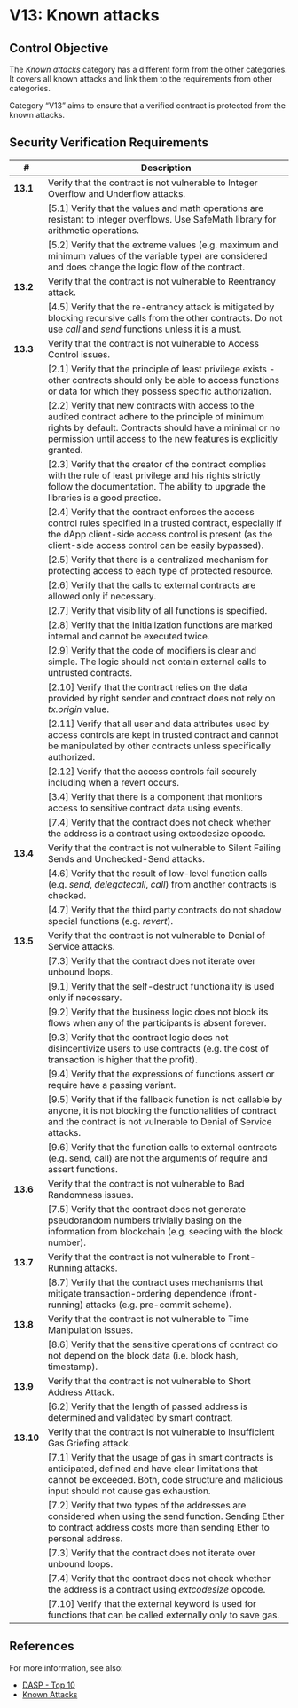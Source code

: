 # V13: Known attacks

## Control Objective

The _Known attacks_ category has a different form from the other categories. It covers all known attacks and link them to the requirements from other categories.

Category “V13” aims to ensure that a verified contract is protected from the known attacks.

## Security Verification Requirements

| # | Description | 
| --- | --- |
| **13.1** | Verify that the contract is not vulnerable to Integer Overflow and Underflow attacks.
|     | [5.1] Verify that the values and math operations are resistant to integer overflows. Use SafeMath library for arithmetic operations. |
|     | [5.2] Verify that the extreme values (e.g. maximum and minimum values of the variable type) are considered and does change the logic flow of the contract. |
| **13.2** | Verify that the contract is not vulnerable to Reentrancy attack.
|     | [4.5] Verify that the re-entrancy attack is mitigated by blocking recursive calls from the other contracts. Do not use *call* and *send* functions unless it is a must. |
| **13.3** | Verify that the contract is not vulnerable to Access Control issues.
|     | [2.1] Verify that the principle of least privilege exists - other contracts should only be able to access functions or data for which they possess specific authorization. |
|     | [2.2] Verify that new contracts with access to the audited contract adhere to the principle of minimum rights by default. Contracts should have a minimal or no permission until access to the new features is explicitly granted. |
|     | [2.3] Verify that the creator of the contract complies with the rule of least privilege and his rights strictly follow the documentation. The ability to upgrade the libraries is a good practice. |
|     | [2.4] Verify that the contract enforces the access control rules specified in a trusted contract, especially if the dApp client-side access control is present (as the client-side access control can be easily bypassed). |
|     | [2.5] Verify that there is a centralized mechanism for protecting access to each type of protected resource. |
|     | [2.6] Verify that the calls to external contracts are allowed only if necessary. |
|     | [2.7] Verify that visibility of all functions is specified. |
|     | [2.8] Verify that the initialization functions are marked internal and cannot be executed twice. |
|     | [2.9] Verify that the code of modifiers is clear and simple. The logic should not contain external calls to untrusted contracts. |
|     | [2.10] Verify that the contract relies on the data provided by right sender and contract does not rely on *tx.origin* value. |
|     | [2.11] Verify that all user and data attributes used by access controls are kept in trusted contract and cannot be manipulated by other contracts unless specifically authorized. |
|     | [2.12] Verify that the access controls fail securely including when a revert occurs. |
|     | [3.4] Verify that there is a component that monitors access to sensitive contract data using events. |
|     | [7.4] Verify that the contract does not check whether the address is a contract using extcodesize opcode. |
| **13.4** | Verify that the contract is not vulnerable to Silent Failing Sends and Unchecked-Send attacks.
|     | [4.6] Verify that the result of low-level function calls (e.g. *send*, *delegatecall*, *call*) from another contracts is checked. |
|     | [4.7] Verify that the third party contracts do not shadow special functions (e.g. *revert*). |
| **13.5** | Verify that the contract is not vulnerable to Denial of Service attacks.
|     | [7.3] Verify that the contract does not iterate over unbound loops. |
|     | [9.1] Verify that the self-destruct functionality is used only if necessary. |
|     | [9.2] Verify that the business logic does not block its flows when any of the participants is absent forever. |
|     | [9.3] Verify that the contract logic does not disincentivize users to use contracts (e.g. the cost of transaction is higher that the profit). |
|     | [9.4] Verify that the expressions of functions assert or require have a passing variant. |
|     | [9.5] Verify that if the fallback function is not callable by anyone, it is not blocking the functionalities of contract and the contract is not vulnerable to Denial of Service attacks. |
|     | [9.6] Verify that the function calls to external contracts (e.g. send, call) are not the arguments of require and assert functions. |
| **13.6** | Verify that the contract is not vulnerable to Bad Randomness issues.
|     | [7.5] Verify that the contract does not generate pseudorandom numbers trivially basing on the information from blockchain (e.g. seeding with the block number). |
| **13.7** | Verify that the contract is not vulnerable to Front-Running attacks.
|     | [8.7] Verify that the contract uses mechanisms that mitigate transaction-ordering dependence (front-running) attacks (e.g. pre-commit scheme). |
| **13.8** | Verify that the contract is not vulnerable to Time Manipulation issues.
|     | [8.6] Verify that the sensitive operations of contract do not depend on the block data (i.e. block hash, timestamp). |
| **13.9** | Verify that the contract is not vulnerable to Short Address Attack.
|     | [6.2] 	Verify that the length of passed address is determined and validated by smart contract. |
| **13.10** | Verify that the contract is not vulnerable to Insufficient Gas Griefing attack.
|     | [7.1] Verify that the usage of gas in smart contracts is anticipated, defined and have clear limitations that cannot be exceeded. Both, code structure and malicious input should not cause gas exhaustion. |
|     | [7.2] Verify that two types of the addresses are considered when using the send function. Sending Ether to contract address costs more than sending Ether to personal address. |
|     | [7.3] Verify that the contract does not iterate over unbound loops. |
|     | [7.4] Verify that the contract does not check whether the address is a contract using *extcodesize* opcode. |
|     | [7.10] Verify that the external keyword is used for functions that can be called externally only to save gas. |

## References

For more information, see also:

* [DASP - Top 10](https://dasp.co/)
* [Known Attacks](https://consensys.github.io/smart-contract-best-practices/known_attacks/)
